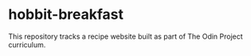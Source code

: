 # hobbit-breakfast
This repository tracks a recipe website built as part of The Odin Project curriculum.
